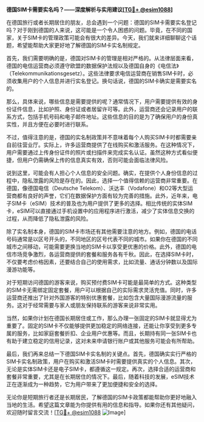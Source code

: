 **德国SIM卡需要实名吗？——深度解析与实用建议[[TG💪+ @esim1088](https://t.me/s/esim1088)]**

在德国旅行或者长期居住的朋友，总会遇到一个问题：德国的SIM卡需要实名登记吗？对于刚到德国的人来说，这可能是一个令人困惑的问题。毕竟，在不同的国家，关于SIM卡的管理政策可能会有很大的差异。今天，我们就来详细聊聊这个话题，希望能帮助大家更好地了解德国的SIM卡实名制规定。

首先，我们需要明确的是，德国对SIM卡的管理是相对严格的。从法律层面来看，德国的电信运营商必须遵守欧盟的数据保护法规以及德国自身的《电信法》（Telekommunikationsgesetz）。这些法律要求电信运营商在销售SIM卡时，必须收集用户的个人信息并进行实名登记。换句话说，德国的SIM卡确实是需要实名的。

那么，具体来说，哪些信息是需要提供的呢？通常情况下，用户需要提供有效的身份证件信息，比如护照、身份证或者居留许可等。此外，运营商还会记录用户的联系方式，包括手机号码和电子邮件地址。这些信息的目的是为了确保用户的身份真实性，并且方便在必要时进行联系。

不过，值得注意的是，德国的实名制政策并不意味着每个人购买SIM卡时都需要亲自前往营业厅。实际上，许多运营商提供了在线购买和激活服务。在这种情况下，用户需要通过上传身份证件的照片或扫描件来完成实名认证。虽然这种方式看似便捷，但用户仍需确保上传的信息真实有效，否则可能会面临法律风险。

说到这里，可能会有人担心个人信息的安全问题。确实，在提供个人身份信息的过程中，隐私泄露的风险是存在的。因此，选择一个值得信赖的运营商非常重要。在德国，像德国电信（Deutsche Telekom）、沃达丰（Vodafone）和O2等大型运营商都有良好的声誉，它们在数据保护方面有较为完善的措施。此外，近年来，电子SIM卡（eSIM）技术的普及也为用户提供了更多的选择。相比传统的实体SIM卡，eSIM可以直接通过手机设置中的应用程序进行激活，减少了实体信息交换的过程，从而降低了隐私泄露的风险。

除了实名制本身，德国的SIM卡市场还有其他需要注意的地方。例如，德国的电话号码通常是以区号开头的，不同地区的区号代表不同的城市。如果你在德国的不同城市之间移动，可能需要更换当地的SIM卡以享受更优惠的价格。此外，德国的电信市场竞争激烈，各运营商提供的套餐和服务各有千秋。因此，在选择SIM卡时，不仅要考虑价格因素，还要结合自己的使用需求，比如流量、通话分钟数以及国际漫游功能等。

对于短期访问德国的游客来说，购买预付费SIM卡可能是最简单的方式。这种类型的SIM卡无需绑定固定套餐，用户可以根据自己的实际需求灵活充值。同时，许多运营商还推出了针对外国游客的特别优惠套餐，比如包含大量国际漫游流量的服务。这对于经常需要与家人或朋友保持联系的游客来说非常实用。

当然，如果你计划在德国长期居住或工作，那么办理一张固定的SIM卡就显得尤为重要了。固定的SIM卡不仅能够提供更加稳定的网络连接，还能让你享受到更多专属的服务，比如家庭套餐折扣、企业用户优惠等。而且，长期持有同一张SIM卡也有助于建立稳定的信用记录，这对未来申请银行账户或其他服务可能会有所帮助。

最后，我们再来总结一下德国SIM卡实名制的关键点。首先，德国确实实行严格的SIM卡实名制政策，用户在购买和激活SIM卡时需要提供真实的个人信息。其次，无论是实体SIM卡还是电子SIM卡，都遵循这一规定。再次，选择合适的运营商和套餐非常重要，尤其是在长期居住的情况下。最后，随着科技的发展，eSIM技术正在逐渐成为一种趋势，它为用户带来了更加便捷和安全的选择。

无论你是短期旅行者还是长期居民，了解德国的SIM卡政策都能帮助你更好地融入当地的生活。希望这篇文章能为你提供有用的信息和指导。如果你还有其他疑问，欢迎随时留言交流！[[TG💪+ @esim1088](https://t.me/s/esim1088) ![Image](https://i.postimg.cc/4NQfJmqS/Snipaste-2025-05-13-00-14-12.png)]